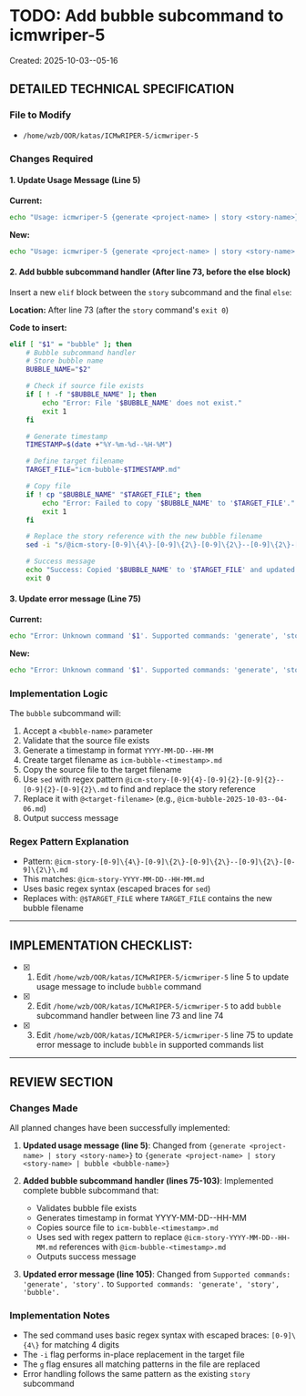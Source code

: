 # TODO: Add bubble subcommand to icmwriper-5

Created: 2025-10-03--05-16

## DETAILED TECHNICAL SPECIFICATION

### File to Modify
- `/home/wzb/OOR/katas/ICMwRIPER-5/icmwriper-5`

### Changes Required

#### 1. Update Usage Message (Line 5)
**Current:**
```bash
echo "Usage: icmwriper-5 {generate <project-name> | story <story-name>}"
```

**New:**
```bash
echo "Usage: icmwriper-5 {generate <project-name> | story <story-name> | bubble <bubble-name>}"
```

#### 2. Add bubble subcommand handler (After line 73, before the else block)
Insert a new `elif` block between the `story` subcommand and the final `else`:

**Location:** After line 73 (after the `story` command's `exit 0`)

**Code to insert:**
```bash
elif [ "$1" = "bubble" ]; then
    # Bubble subcommand handler
    # Store bubble name
    BUBBLE_NAME="$2"

    # Check if source file exists
    if [ ! -f "$BUBBLE_NAME" ]; then
        echo "Error: File '$BUBBLE_NAME' does not exist."
        exit 1
    fi

    # Generate timestamp
    TIMESTAMP=$(date +"%Y-%m-%d--%H-%M")

    # Define target filename
    TARGET_FILE="icm-bubble-$TIMESTAMP.md"

    # Copy file
    if ! cp "$BUBBLE_NAME" "$TARGET_FILE"; then
        echo "Error: Failed to copy '$BUBBLE_NAME' to '$TARGET_FILE'."
        exit 1
    fi

    # Replace the story reference with the new bubble filename
    sed -i "s/@icm-story-[0-9]\{4\}-[0-9]\{2\}-[0-9]\{2\}--[0-9]\{2\}-[0-9]\{2\}\.md/@$TARGET_FILE/g" "$TARGET_FILE"

    # Success message
    echo "Success: Copied '$BUBBLE_NAME' to '$TARGET_FILE' and updated story reference."
    exit 0
```

#### 3. Update error message (Line 75)
**Current:**
```bash
echo "Error: Unknown command '$1'. Supported commands: 'generate', 'story'."
```

**New:**
```bash
echo "Error: Unknown command '$1'. Supported commands: 'generate', 'story', 'bubble'."
```

### Implementation Logic

The `bubble` subcommand will:
1. Accept a `<bubble-name>` parameter
2. Validate that the source file exists
3. Generate a timestamp in format `YYYY-MM-DD--HH-MM`
4. Create target filename as `icm-bubble-<timestamp>.md`
5. Copy the source file to the target filename
6. Use `sed` with regex pattern `@icm-story-[0-9]{4}-[0-9]{2}-[0-9]{2}--[0-9]{2}-[0-9]{2}\.md` to find and replace the story reference
7. Replace it with `@<target-filename>` (e.g., `@icm-bubble-2025-10-03--04-06.md`)
8. Output success message

### Regex Pattern Explanation
- Pattern: `@icm-story-[0-9]\{4\}-[0-9]\{2\}-[0-9]\{2\}--[0-9]\{2\}-[0-9]\{2\}\.md`
- This matches: `@icm-story-YYYY-MM-DD--HH-MM.md`
- Uses basic regex syntax (escaped braces for `sed`)
- Replaces with: `@$TARGET_FILE` where `TARGET_FILE` contains the new bubble filename

---

## IMPLEMENTATION CHECKLIST:

- [x] 1. Edit `/home/wzb/OOR/katas/ICMwRIPER-5/icmwriper-5` line 5 to update usage message to include `bubble` command
- [x] 2. Edit `/home/wzb/OOR/katas/ICMwRIPER-5/icmwriper-5` to add `bubble` subcommand handler between line 73 and line 74
- [x] 3. Edit `/home/wzb/OOR/katas/ICMwRIPER-5/icmwriper-5` line 75 to update error message to include `bubble` in supported commands list

---

## REVIEW SECTION

### Changes Made

All planned changes have been successfully implemented:

1. **Updated usage message (line 5)**: Changed from `{generate <project-name> | story <story-name>}` to `{generate <project-name> | story <story-name> | bubble <bubble-name>}`

2. **Added bubble subcommand handler (lines 75-103)**: Implemented complete bubble subcommand that:
   - Validates bubble file exists
   - Generates timestamp in format YYYY-MM-DD--HH-MM
   - Copies source file to `icm-bubble-<timestamp>.md`
   - Uses sed with regex pattern to replace `@icm-story-YYYY-MM-DD--HH-MM.md` references with `@icm-bubble-<timestamp>.md`
   - Outputs success message

3. **Updated error message (line 105)**: Changed from `Supported commands: 'generate', 'story'.` to `Supported commands: 'generate', 'story', 'bubble'.`

### Implementation Notes

- The sed command uses basic regex syntax with escaped braces: `[0-9]\{4\}` for matching 4 digits
- The `-i` flag performs in-place replacement in the target file
- The `g` flag ensures all matching patterns in the file are replaced
- Error handling follows the same pattern as the existing `story` subcommand
